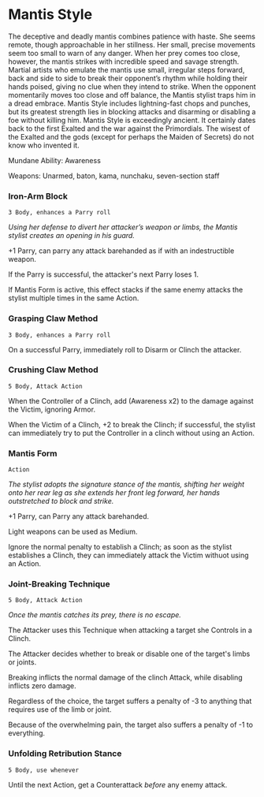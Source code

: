 Mantis Style
============

The deceptive and deadly mantis combines patience with haste.
She seems remote, though approachable in her stillness.
Her small, precise movements seem too small to warn of any danger.
When her prey comes too close, however, the mantis strikes with incredible speed and savage strength.
Martial artists who emulate the mantis use small, irregular steps forward, back and side to side to break their opponent’s rhythm while holding their hands poised, giving no clue when they intend to strike.
When the opponent momentarily moves too close and off balance, the Mantis stylist traps him in a dread embrace.
Mantis Style includes lightning-fast chops and punches, but its greatest strength lies in blocking attacks and disarming or disabling a foe without killing him.
Mantis Style is exceedingly ancient. It certainly dates back to the first Exalted and the war against the Primordials.
The wisest of the Exalted and the gods (except for perhaps the Maiden of Secrets) do not know who invented it.

Mundane Ability: Awareness

Weapons: Unarmed, baton, kama, nunchaku, seven-section staff


### Iron-Arm Block
`3 Body, enhances a Parry roll`

*Using her defense to divert her attacker’s weapon or limbs, the Mantis stylist creates an opening in his guard.*

+1 Parry, can parry any attack barehanded as if with an indestructible weapon.

If the Parry is successful, the attacker's next Parry loses 1.

If Mantis Form is active, this effect stacks if the same enemy attacks the stylist multiple times in the same Action.


### Grasping Claw Method
`3 Body, enhances a Parry roll`

On a successful Parry, immediately roll to Disarm or Clinch the attacker.


### Crushing Claw Method
`5 Body, Attack Action`

When the Controller of a Clinch, add (Awareness x2) to the damage against the Victim, ignoring Armor.

When the Victim of a Clinch, +2 to break the Clinch; if successful, the stylist can immediately try to put the Controller in a clinch without using an Action.


### Mantis Form
`Action`

*The stylist adopts the signature stance of the mantis, shifting her weight onto her rear leg as she extends her front leg forward, her hands outstretched to block and strike.*

+1 Parry, can Parry any attack barehanded.

Light weapons can be used as Medium.

Ignore the normal penalty to establish a Clinch; as soon as the stylist establishes a Clinch, they can immediately attack the Victim withuot using an Action.


### Joint-Breaking Technique
`5 Body, Attack Action`

*Once the mantis catches its prey, there is no escape.*

The Attacker uses this Technique when attacking a target she Controls in a Clinch.

The Attacker decides whether to break or disable one of the target's limbs or joints.

Breaking inflicts the normal damage of the clinch Attack, while disabling inflicts zero damage.

Regardless of the choice, the target suffers a penalty of -3 to anything that requires use of the limb or joint.

Because of the overwhelming pain, the target also suffers a penalty of -1 to everything.


### Unfolding Retribution Stance
`5 Body, use whenever`

Until the next Action, get a Counterattack *before* any enemy attack.
